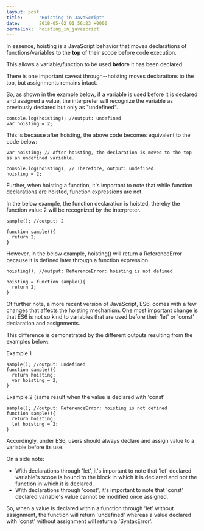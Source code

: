 ```yaml
---
layout: post
title:      "Hoisting in JavaScript"
date:       2018-05-02 01:56:23 +0000
permalink:  hoisting_in_javascript
---
```



In essence, hoisting is a JavaScript behavior that moves declarations of functions/variables to the **top** of their scope before code execution.

This allows a variable/function to be used **before** it has been declared.

There is one important caveat through--hoisting moves declarations to the top, but assignments remains intact.  

So, as shown in the example below, if a variable is used before it is declared and assigned a value, the interpreter will recognize the variable as previously declared but only as "undefined".

```
console.log(hoisting); //output: undefined
var hoisting = 2;

```

This is because after hoisting, the above code becomes equivalent to the code below:

```
var hoisting; // After hoisting, the declaration is moved to the top as an undefined variable.

console.log(hoisting); // Therefore, output: undefined
hoisting = 2;

```

Further, when hoisting a function, it's important to note that while function declarations are hoisted, function expressions are not.

In the below example, the function declaration is hoisted, thereby the function value 2 will be recognized by the interpreter.
```
sample(); //output: 2

function sample(){
  return 2;
}

```

However, in the below example, hoisting() will return a ReferenceError because it is defined later through a function expression.
```
hoisting(); //output: ReferenceError: hoisting is not defined

hoisting = function sample(){
  return 2;
}

```

Of further note, a more recent version of JavaScript, ES6, comes with a few changes that affects the hoisting mechanism.  One most important change is that ES6 is not so kind to variables that are used before their 'let' or 'const' declaration and assignments.

This difference is demonstrated by the different outputs resulting from the examples below:

Example 1
```
sample(); //output: undefined
function sample(){
  return hoisting;
  var hoisting = 2;
}

```

Example 2 (same result when the value is declared with 'const'
```
sample(); //output: ReferenceError: hoisting is not defined
function sample(){
  return hoisting;
  let hoisting = 2;
}

```
Accordingly, under ES6,  users should always declare and assign value to a variable before its use.



On a side note:

* With declarations through 'let', it's important to note that 'let' declared variable's scope is bound to the block in which it is declared and not the function in which it is declared.
* With declarations through 'const', it's important to note that 'const' declared variable's value cannot be modified once assigned.

So, when a value is declared within a function through 'let' without assignment, the function will return 'undefined' whereas a value declared with 'const' without assignment will return a 'SyntaxError'.


